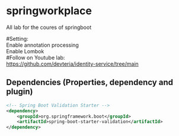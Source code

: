# springworkplace
All lab for the coures of springboot  

#Setting:  
Enable annotation processing  
Enable Lombok  
#Follow on Youtube lab:  
https://github.com/devteria/identity-service/tree/main
  
## Dependencies (Properties, dependency and plugin)

```xml
<!-- Spring Boot Validation Starter -->
<dependency>
    <groupId>org.springframework.boot</groupId>
    <artifactId>spring-boot-starter-validation</artifactId>
</dependency>
